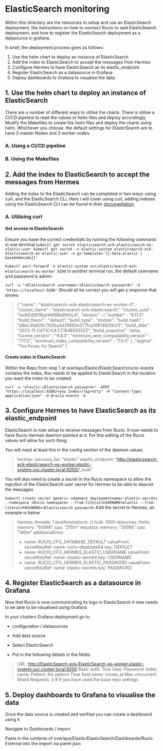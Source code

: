 # ElasticSearch monitoring

Within this directory are the resources to setup and use an ElasticSearch deployment, the instructions on how to connect Rucio to said ElasticSearch deployment, and how to register the ElasticSearch deployment as a datasource in grafana.

In brief, the deployment process goes as follows:
1. Use the helm chart to deploy an instance of ElasticSearch
2. Add the index to ElasticSearch to accept the messages from Hermes
3. Configure Hermes to have ElasticSearch as its elastic_endpoint
4. Register ElasticSearch as a datasource in Grafana
5. Deploy dashboards to Grafana to visualise the data

## 1. Use the helm chart to deploy an instance of ElasticSearch

There are a number of different ways to utilise the charts. There is utilise a CI/CD pipeline to read the values or helm files and deploy accordingly, Modify the Makefiles to create the helm files and deploy the charts using helm.
Whichever you choose, the default settings for ElasticSearch are to have 3 master Nodes and 3 worker nodes.

### A. Using a CI/CD pipeline


### B. Using the Makefiles


## 2. Add the index to ElasticSearch to accept the messages from Hermes

Adding the index to the ElasticSearch can be completed in two ways: using curl, and the ElasticSearch CLI. Here I will cover using curl, adding indexes using the ElasticSearch CLI can be found in their [documentation](https://ElasticSearch.org/docs/latest/api-reference/index-apis/create-index/).

### A. Utilising curl

#### Get access to ElasticSearch:

Ensure you have the correct credentials by running the following command in one terminal 
`kubectl get secret elasticsearch-eck-elasticsearch-es-elastic-user kubectl get secret -n elastic-system elasticsearch-eck-elasticsearch-es-elastic-user -o go-template='{{.data.elastic | base64decode}}'`



`kubectl port-forward -n elastic-system svc/elasticsearch-eck-elasticsearch-es-worker 9200`
In another terminal run, the default username and password is admin:



`curl -u "<ElasticSearch username>:<ElasticSearch password>" -k "https://localhost:9200"`
Should all be correct you will get a response that shows:



>{
>  "name" : "elasticsearch-eck-elasticsearch-es-worker-0",
>  "cluster_name" : "elasticsearch-eck-elasticsearch",
>  "cluster_uuid" : "wz8ZdQf1RjqHA68Ba8WzLA",
>  "version" : {
>    "number" : "8.11.0",
>    "build_flavor" : "default",
>    "build_type" : "docker",
>    "build_hash" : "d9ec3fa628c7b0ba3d25692e277ba26814820b20",
>    "build_date" : "2023-11-04T10:04:57.184859352Z",
>    "build_snapshot" : false,
>    "lucene_version" : "9.8.0",
>    "minimum_wire_compatibility_version" : "7.17.0",
>    "minimum_index_compatibility_version" : "7.0.0"
>  },
>  "tagline" : "You Know, for Search"
>}

#### Create index in ElasticSearch
Within the Repo from step 1 at overlays/Elastic/ElasticSearch/rucio-events contains the index, this needs to be applied to ElasticSearch in the location you want the index to be created 

`curl -u "elastic:<Elasticsearch password>" -XPUT "https://localhost:9200/<you Index>/?&pretty" -H "Content-Type: application/json" -d @rucio-events -k`


## 3. Configure Hermes to have ElasticSearch as its elastic_endpoint

ElasticSearch is now setup to receive messages from Rucio. It now needs to have Rucio Hermes daemon pointed at it. For this editing of the Rucio values will allow for such thing. 

You will need at least this in the config section of the daemon values 



>  hermes:
>    services_list: "elastic"
>    elastic_endpoint: "http://elasticsearch-eck-elasticsearch-es-worker.elastic-system.svc.cluster.local:9200/<your index>/_bulk"

You will also need to create a secret in the Rucio namespace to allow the injection of the ElasticSearch user secret for Hermes to be able to deposit the messages 



`kubectl create secret generic <daemons deploymentname>-elastic-secrets --namespace <Rucio namespace> --from-literal=USERNAME=elastic --from-literal=PASSWORD=<Elasticsearch password>`
Add the secret to Hermes, an example is below



>hermes:
>  threads: 1
>  podAnnotations: {}
>  bulk: 1000
>  resources:
>    limits:
>      memory: "600Mi"
>      cpu: "210m"
>    requests:
>      memory: "300Mi"
>      cpu: "140m"
>  additionalEnvs:
>  - name: RUCIO_CFG_DATABASE_DEFAULT
>    valueFrom:
>      secretKeyRef:
>        name: rucio-database04
>        key: DEFAULT
>  - name: RUCIO_CFG_HERMES_ELASTIC_USERNAME
>    valueFrom:
>      secretKeyRef:
>        name: elastic-secrets
>        key: USERNAME
>  - name: RUCIO_CFG_HERMES_ELASTIC_PASSWORD
>    valueFrom:
>      secretKeyRef:
>        name: elastic-secrets
>        key: PASSWORD


## 4. Register ElasticSearch as a datasource in Grafana

Now that Rucio is now communicating its logs to ElasticSearch it now needs to be able to be visualised using Grafana

In your clusters Grafana deployment go to

- configuration / datasources

- Add data source

- Select ElasticSearch

- Put in the following details in the fields: 

>URL: http://ElasticSearch-eck-ElasticSearch-es-worker.elastic-system.svc.cluster.local:9200
>Basic auth: True
>User: <USERNAME>
>Password: <ElasticSearch password>
>Index name: <your Index>
>Pattern: No pattern
>Time field name: create_at
>Max concurrent Shard Requests: 3 # If you have used the base repo settings


## 5. Deploy dashboards to Grafana to visualise the data

Once the data source is created and verified you can create a dashboard using it

Navigate to Dashboards / Import

Paste in the contents of overlays/Elastic/ElasticSearch/Dashboards/Rucio External into the import via panel json
